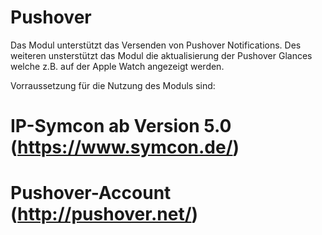 # Pushover


Das Modul unterstützt das Versenden von Pushover Notifications. 
Des weiteren unsterstützt das Modul die aktualisierung der Pushover Glances welche z.B. auf der Apple Watch angezeigt werden.

Vorraussetzung für die Nutzung des Moduls sind: 

# IP-Symcon ab Version 5.0 (https://www.symcon.de/)

# Pushover-Account (http://pushover.net/)
